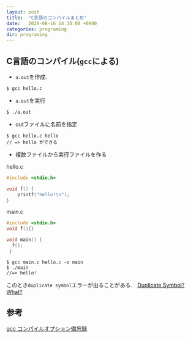 ```yaml
---
layout: post
title:  "C言語のコンパイルまとめ"
date:   2020-08-16 14:30:00 +0900
categories: programing
dir: programing
---
```

## C言語のコンパイル(`gcc`による)

- `a.out`を作成.
```
$ gcc hello.c
```

- `a.out`を実行
```
$ ./a.out
```

- outファイルに名前を指定
```
$ gcc hello.c hello
// => hello ができる
```

- 複数ファイルから実行ファイルを作る

hello.c
```hello.c
#include <stdio.h>

void f() {
    printf("hello!\n");
}
```
main.c
```main.c
#include <stdio.h>
void f(){}

void main() {
  f();
 }
```
```
$ gcc main.c hello.c -o main
$ ./main
//=> hello!
```
このとき`duplicate symbol`エラーが出ることがある． [Duplicate Symbol? What?](https://samwho.dev/blog/duplicate-symbol-what/)

## 参考
[gcc コンパイルオプション備忘録](https://qiita.com/seriru13/items/c2f5192615162c4c3f47)
